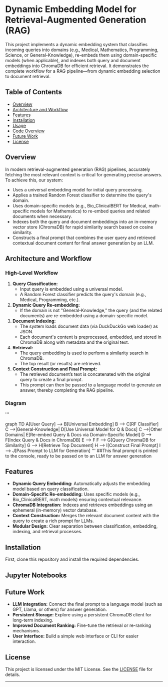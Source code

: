 # Dynamic Embedding Model for Retrieval-Augmented Generation (RAG)

This project implements a dynamic embedding system that classifies incoming queries into domains (e.g., Medical, Mathematics, Programming, Science, or General-Knowledge), re-embeds them using domain-specific models (when applicable), and indexes both query and document embeddings into ChromaDB for efficient retrieval. It demonstrates the complete workflow for a RAG pipeline—from dynamic embedding selection to document retrieval. 

## Table of Contents

- [Overview](#overview)
- [Architecture and Workflow](#architecture-and-workflow)
- [Features](#features)
- [Installation](#installation)
- [Usage](#usage)
- [Code Overview](#code-overview)
- [Future Work](#future-work)
- [License](#license)

## Overview

In modern retrieval-augmented generation (RAG) pipelines, accurately fetching the most relevant context is critical for generating precise answers. To achieve this, our system:
- Uses a universal embedding model for initial query processing.
- Applies a trained Random Forest classifier to determine the query's domain.
- Uses domain-specific models (e.g., Bio_ClinicalBERT for Medical, math-specific models for Mathematics) to re-embed queries and related documents when necessary.
- Indexes both the query and document embeddings into an in-memory vector store (ChromaDB) for rapid similarity search based on cosine similarity.
- Constructs a final prompt that combines the user query and retrieved contextual document content for final answer generation by an LLM.

## Architecture and Workflow

### High-Level Workflow

1. **Query Classification:**
   - Input query is embedded using a universal model.
   - A Random Forest classifier predicts the query's domain (e.g., Medical, Programming, etc.).
2. **Dynamic Query Re-embedding:**
   - If the domain is not "General-Knowledge," the query (and the related documents) are re-embedded using a domain-specific model.
3. **Document Indexing:**
   - The system loads document data (via DuckDuckGo web loader) as JSON.
   - Each document's content is preprocessed, embedded, and stored in ChromaDB along with metadata and the original text.
4. **Retrieval:**
   - The query embedding is used to perform a similarity search in ChromaDB.
   - The top result (or results) are retrieved.
5. **Context Construction and Final Prompt:**
   - The retrieved document’s text is concatenated with the original query to create a final prompt.
   - This prompt can then be passed to a language model to generate an answer, thereby completing the RAG pipeline.

### Diagram
'''
<script type="module"> import mermaid from 'https://cdn.jsdelivr.net/npm/mermaid@9/dist/mermaid.esm.min.mjs'; mermaid.initialize({startOnLoad:true}); </script>
graph TD
A[User Query] --> B[Universal Embedding]
B --> C[RF Classifier]
C -->|General-Knowledge| D[Use Universal Model for Q & Docs]
C -->|Other Domains| E[Re-embed Query & Docs via Domain-Specific Model]
D --> F[Index Query & Docs in ChromaDB]
E --> F
F --> G[Query ChromaDB for Similarity]
G --> H[Retrieve Top Document]
H --> I[Construct Final Prompt]
I --> J[Pass Prompt to LLM for Generation]
'''
##This final prompt is printed to the console, ready to be passed on to an LLM for answer generation


## Features

- **Dynamic Query Embedding:** Automatically adjusts the embedding model based on query classification.
- **Domain-Specific Re-embedding:** Uses specific models (e.g., Bio_ClinicalBERT, math models) ensuring contextual relevance.
- **ChromaDB Integration:** Indexes and retrieves embeddings using an ephemeral (in-memory) vector database.
- **Context Construction:** Merges the relevant document content with the query to create a rich prompt for LLMs.
- **Modular Design:** Clear separation between classification, embedding, indexing, and retrieval processes.

## Installation

First, clone this repository and install the required dependencies. 



## Jupyter Notebooks

<div id="notebook-content"></div>

<script>
  fetch('embeddings.html')
    .then(response => response.text())
    .then(data => {
      document.getElementById('notebook-content').innerHTML = data;
    });
</script>


## Future Work

- **LLM Integration:** Connect the final prompt to a language model (such as GPT, Llama, or others) for answer generation.
- **Persistent Storage:** Explore using a persistent ChromaDB client for long-term indexing.
- **Improved Document Ranking:** Fine-tune the retrieval or re-ranking mechanisms.
- **User Interface:** Build a simple web interface or CLI for easier interaction.

## License

This project is licensed under the MIT License. See the [LICENSE](LICENSE) file for details.

---

